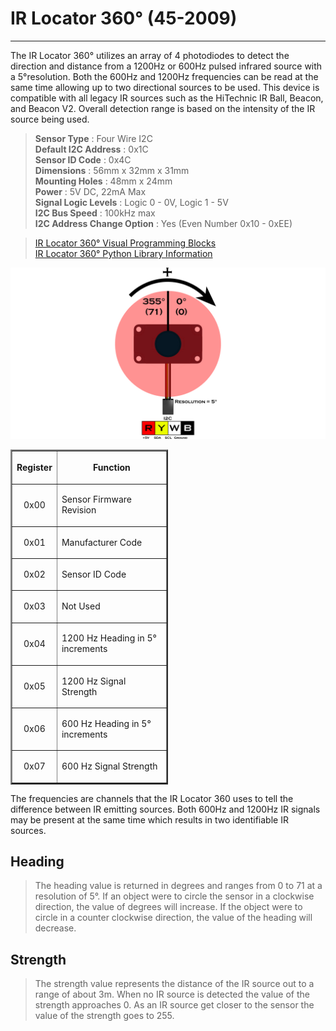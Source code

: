 # **IR Locator 360° (45-2009)**
-----
The IR Locator 360° utilizes an array of 4 photodiodes to detect the direction and distance from a 1200Hz or 600Hz pulsed infrared source with a  5°resolution. Both the 600Hz and 1200Hz frequencies can be read at the same time allowing up to two directional sources to be used. This device is compatible with all legacy IR sources such as the HiTechnic IR Ball, Beacon, and Beacon V2. Overall detection range is based on the intensity of the IR source being used. 

>**Sensor Type** : Four Wire I2C  
>**Default I2C Address** : 0x1C  
>**Sensor ID Code** : 0x4C  
>**Dimensions** : 56mm x 32mm x 31mm  
>**Mounting Holes** : 48mm x 24mm  
>**Power** : 5V DC, 22mA Max  
>**Signal Logic Levels** : Logic 0 - 0V, Logic 1 - 5V  
>**I2C Bus Speed** : 100kHz max  
>**I2C Address Change Option** : Yes (Even Number 0x10 - 0xEE) 

>[IR Locator 360° Visual Programming Blocks](Blk_IR_Locator_360.md)  
>[IR Locator 360° Python Library Information](Py_IR_Locator_360.md)  

![](img/Sensor_Diagrams/IRLocator360.png)

<table style="width:50%" align="center" border="2">
    <tr><th><p align="center">Register</p></th><th><p align="center">Function</p></th></tr>
    <tr><td><p align="center">0x00</p></td><td><p align="left">Sensor Firmware Revision</p></td></tr>
    <tr><td><p align="center">0x01</p></td><td><p align="left">Manufacturer Code</p></td></tr>
    <tr><td><p align="center">0x02</p></td><td><p align="left">Sensor ID Code</p></td></tr>
    <tr><td><p align="center">0x03</p></td><td><p align="left">Not Used</p></td></tr>
    <tr><td><p align="center">0x04</p></td><td><p align="left">1200 Hz Heading in 5° increments</p></td></tr>
    <tr><td><p align="center">0x05</p></td><td><p align="left">1200 Hz Signal Strength</p></td></tr>
    <tr><td><p align="center">0x06</p></td><td><p align="left">600 Hz Heading in 5° increments</p></td></tr>
    <tr><td><p align="center">0x07</p></td><td><p align="left">600 Hz Signal Strength</p></td></tr>
</table>

The frequencies are channels that the IR Locator 360 uses to tell the difference between IR emitting sources. Both 600Hz and 1200Hz IR signals may be present at the same time which results in two identifiable IR sources.

## **Heading**
>The heading value is returned in degrees and ranges from 0 to 71 at a resolution of 5°. If an object were to circle the sensor in a clockwise direction, the value of degrees will increase. If the object were to circle in a counter clockwise direction, the value of the heading will decrease.

## **Strength**
>The strength value represents the distance of the IR source out to a range of about 3m. When no IR source is detected the value of the strength approaches 0. As an IR source get closer to the sensor the value of the strength goes to 255.
